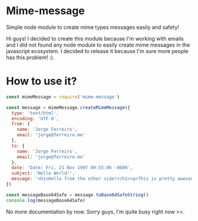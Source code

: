 # Mime-message

Simple node module to create mime types messages easily and safety!

Hi guys! I decided to create this module because I'm working with emails and I did not found any node module to easily create mime messages in the javascript ecosystem. I decided to release it because I'm sure more people has this problem! :).

# How to use it?

```javascript
const mimeMessage = require('mime-message')

const message = mimeMessage.createMimeMessage({
  type: 'text/html',
  encoding: 'UTF-8',
  from: {
    name: 'Jorge Ferreiro',
    email: 'jorge@ferreiro.me'
  },
  to: {
    name: 'Jorge Ferreiro',
    email: 'jorge@ferreiro.me'
  },
  date: 'Date: Fri, 21 Nov 1997 09:55:06 -0600',
  subject: 'Hello World!',
  message: '<h1>Hello from the other side!</h1><p>This is pretty awesome!</p>'
})

const messageBase64Safe = message.toBase64SafeString()
console.log(messageBase64Safe)
```

No more documentation by now. Sorry guys, I'm quite busy right now ><.
